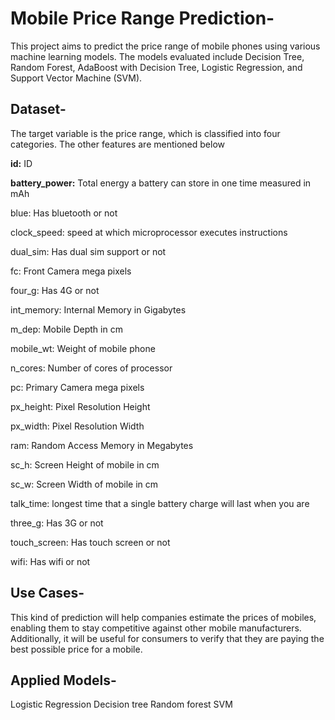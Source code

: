 # Mobile Price Range Prediction-

This project aims to predict the price range of mobile phones using various machine learning models. The models evaluated include Decision Tree, Random Forest, AdaBoost with Decision Tree, Logistic Regression, and Support Vector Machine (SVM).

## Dataset-

The target variable is the price range, which is classified into four categories. The other features are mentioned below

**id:** ID

**battery_power:** Total energy a battery can store in one time measured in mAh

blue: Has bluetooth or not

clock_speed: speed at which microprocessor executes instructions

dual_sim: Has dual sim support or not

fc: Front Camera mega pixels

four_g: Has 4G or not

int_memory: Internal Memory in Gigabytes

m_dep: Mobile Depth in cm

mobile_wt: Weight of mobile phone

n_cores: Number of cores of processor

pc: Primary Camera mega pixels

px_height: Pixel Resolution Height

px_width: Pixel Resolution Width

ram: Random Access Memory in Megabytes

sc_h: Screen Height of mobile in cm

sc_w: Screen Width of mobile in cm

talk_time: longest time that a single battery charge will last when you are

three_g: Has 3G or not

touch_screen: Has touch screen or not

wifi: Has wifi or not


## Use Cases-

This kind of prediction will help companies estimate the prices of mobiles, enabling them to stay competitive against other mobile manufacturers. Additionally, it will be useful for consumers to verify that they are paying the best possible price for a mobile. 


## Applied Models-

Logistic Regression
Decision tree
Random forest
SVM
